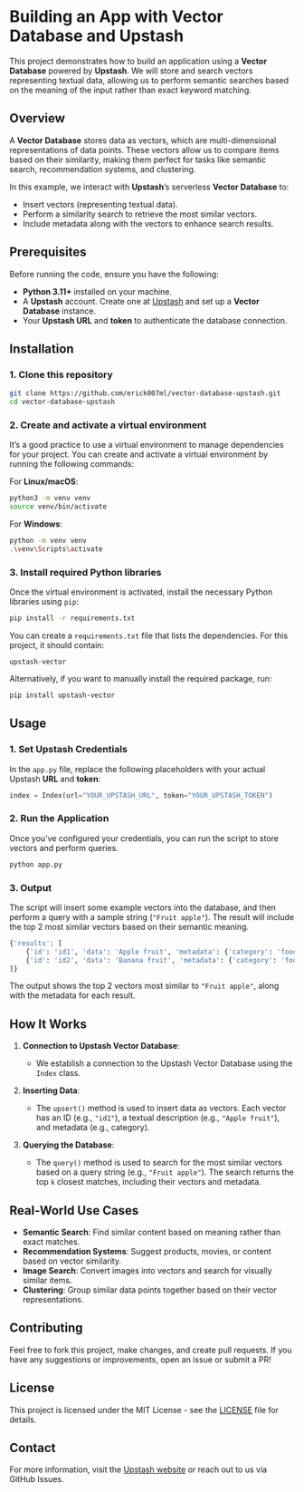 # Building an App with Vector Database and Upstash

This project demonstrates how to build an application using a **Vector Database** powered by **Upstash**. We will store and search vectors representing textual data, allowing us to perform semantic searches based on the meaning of the input rather than exact keyword matching.

## Overview

A **Vector Database** stores data as vectors, which are multi-dimensional representations of data points. These vectors allow us to compare items based on their similarity, making them perfect for tasks like semantic search, recommendation systems, and clustering.

In this example, we interact with **Upstash**’s serverless **Vector Database** to:

- Insert vectors (representing textual data).
- Perform a similarity search to retrieve the most similar vectors.
- Include metadata along with the vectors to enhance search results.

## Prerequisites

Before running the code, ensure you have the following:

- **Python 3.11+** installed on your machine.
- A **Upstash** account. Create one at [Upstash](https://upstash.com/) and set up a **Vector Database** instance.
- Your **Upstash URL** and **token** to authenticate the database connection.

## Installation

### 1. Clone this repository

```bash
git clone https://github.com/erick007ml/vector-database-upstash.git
cd vector-database-upstash
```

### 2. Create and activate a virtual environment

It’s a good practice to use a virtual environment to manage dependencies for your project. You can create and activate a virtual environment by running the following commands:

For **Linux/macOS**:

```bash
python3 -m venv venv
source venv/bin/activate
```

For **Windows**:

```bash
python -m venv venv
.\venv\Scripts\activate
```

### 3. Install required Python libraries

Once the virtual environment is activated, install the necessary Python libraries using `pip`:

```bash
pip install -r requirements.txt
```

You can create a `requirements.txt` file that lists the dependencies. For this project, it should contain:

```
upstash-vector
```

Alternatively, if you want to manually install the required package, run:

```bash
pip install upstash-vector
```

## Usage

### 1. Set Upstash Credentials

In the `app.py` file, replace the following placeholders with your actual Upstash **URL** and **token**:

```python
index = Index(url="YOUR_UPSTASH_URL", token="YOUR_UPSTASH_TOKEN")
```

### 2. Run the Application

Once you’ve configured your credentials, you can run the script to store vectors and perform queries.

```bash
python app.py
```

### 3. Output

The script will insert some example vectors into the database, and then perform a query with a sample string (`"Fruit apple"`). The result will include the top 2 most similar vectors based on their semantic meaning.

```bash
{'results': [
    {'id': 'id1', 'data': 'Apple fruit', 'metadata': {'category': 'food'}, 'vector': [0.1, 0.2, ...]},
    {'id': 'id2', 'data': 'Banana fruit', 'metadata': {'category': 'food'}, 'vector': [0.1, 0.3, ...]}
]}
```

The output shows the top 2 vectors most similar to `"Fruit apple"`, along with the metadata for each result.

## How It Works

1. **Connection to Upstash Vector Database**:
   - We establish a connection to the Upstash Vector Database using the `Index` class.
2. **Inserting Data**:

   - The `upsert()` method is used to insert data as vectors. Each vector has an ID (e.g., `"id1"`), a textual description (e.g., `"Apple fruit"`), and metadata (e.g., category).

3. **Querying the Database**:
   - The `query()` method is used to search for the most similar vectors based on a query string (e.g., `"Fruit apple"`). The search returns the top `k` closest matches, including their vectors and metadata.

## Real-World Use Cases

- **Semantic Search**: Find similar content based on meaning rather than exact matches.
- **Recommendation Systems**: Suggest products, movies, or content based on vector similarity.
- **Image Search**: Convert images into vectors and search for visually similar items.
- **Clustering**: Group similar data points together based on their vector representations.

## Contributing

Feel free to fork this project, make changes, and create pull requests. If you have any suggestions or improvements, open an issue or submit a PR!

## License

This project is licensed under the MIT License - see the [LICENSE](LICENSE) file for details.

## Contact

For more information, visit the [Upstash website](https://upstash.com/) or reach out to us via GitHub Issues.
